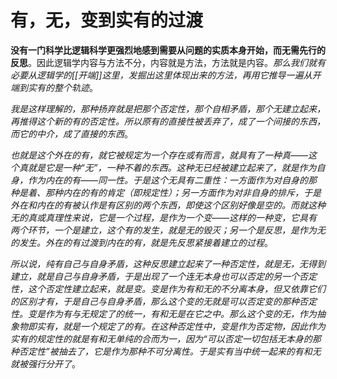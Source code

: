 # 有，无，变到实有的过渡

**没有一门科学比逻辑科学更强烈地感到需要从问题的实质本身开始，而无需先行的反思**。因此逻辑学内容与方法不分，内容就是方法，方法就是内容。_那么我们就有必要从逻辑学的[[开端]]这里，发掘出这里体现出来的方法，再用它推导一遍从开端到实有的整个轨迹_。

_我是这样理解的，那种扬弃就是把那个否定性，那个自相矛盾，那个无建立起来，再推得这个新的有的否定性。所以原有的直接性被丢弃了，成了一个间接的东西，而它的中介，成了直接的东西_。

_也就是这个外在的有，就它被规定为一个存在或有而言，就具有了一种真——这个真就是它是一种“无”，一种不着的东西。这种无已经被建立起来了，就是作为自身，作为内在的有——同一性。于是这个无具有二重性：一方面作为对自身的那种是着、那种内在的有的肯定（即规定性）；另一方面作为对非自身的排斥，于是外在和内在的有被认作是有区别的两个东西，即使这个区别好像是空的。而就这种无的真或真理性来说，它是一个过程，是作为一个变——这样的一种变，它具有两个环节，一个是建立，这个有的发生，就是无的毁灭；另一个是反思，是作为无的发生。外在的有过渡到内在的有，就是先反思紧接着建立的过程_。

_所以说，纯有自己与自身矛盾，这种反思建立起来了一种否定性，就是无，无得到建立，就是自己与自身矛盾，于是出现了一个连无本身也可以否定的另一个否定性，这个否定性建立起来，就是变。变是作为有和无的不分离本身，但又依靠它们的区别才有，于是自己与自身矛盾，那么这个变的无就是可以否定变的那种否定性。变是作为有与无规定了的统一，有和无是在它之中。那么这个变的无，作为抽象物即实有，就是一个规定了的有。在这种否定性中，变是作为否定物，因此作为实有的规定性的就是有和无单纯的合而为一，因为“可以否定一切包括无本身的那种否定性”被抽去了，它是作为那种不可分离性。于是实有当中统一起来的有和无就被强行分开了_。